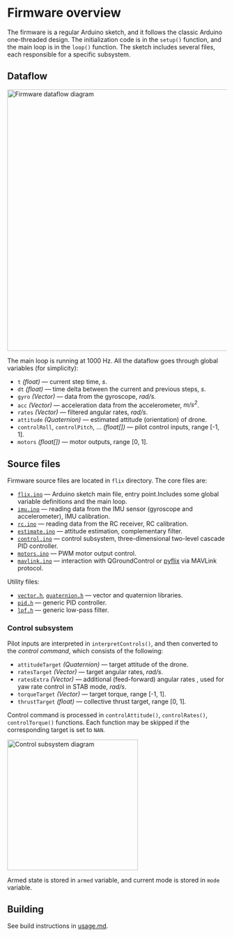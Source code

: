 # Firmware overview

The firmware is a regular Arduino sketch, and it follows the classic Arduino one-threaded design. The initialization code is in the `setup()` function, and the main loop is in the `loop()` function. The sketch includes several files, each responsible for a specific subsystem.

## Dataflow

<img src="img/dataflow.svg" width=600 alt="Firmware dataflow diagram">

The main loop is running at 1000 Hz. All the dataflow goes through global variables (for simplicity):

* `t` *(float)* — current step time, *s*.
* `dt` *(float)* — time delta between the current and previous steps, *s*.
* `gyro` *(Vector)* — data from the gyroscope, *rad/s*.
* `acc` *(Vector)* — acceleration data from the accelerometer, *m/s<sup>2</sup>*.
* `rates` *(Vector)* — filtered angular rates, *rad/s*.
* `attitude` *(Quaternion)* — estimated attitude (orientation) of drone.
* `controlRoll`, `controlPitch`, ... *(float[])* — pilot control inputs, range [-1, 1].
* `motors` *(float[])* — motor outputs, range [0, 1].

## Source files

Firmware source files are located in `flix` directory. The core files are:

* [`flix.ino`](../flix/flix.ino) — Arduino sketch main file, entry point.Includes some global variable definitions and the main loop.
* [`imu.ino`](../flix/imu.ino) — reading data from the IMU sensor (gyroscope and accelerometer), IMU calibration.
* [`rc.ino`](../flix/rc.ino) — reading data from the RC receiver, RC calibration.
* [`estimate.ino`](../flix/estimate.ino) — attitude estimation, complementary filter.
* [`control.ino`](../flix/control.ino) — control subsystem, three-dimensional two-level cascade PID controller.
* [`motors.ino`](../flix/motors.ino) — PWM motor output control.
* [`mavlink.ino`](../flix/mavlink.ino) — interaction with QGroundControl or [pyflix](../tools/pyflix) via MAVLink protocol.

Utility files:

* [`vector.h`](../flix/vector.h), [`quaternion.h`](../flix/quaternion.h) — vector and quaternion libraries.
* [`pid.h`](../flix/pid.h) — generic PID controller.
* [`lpf.h`](../flix/lpf.h) — generic low-pass filter.

### Control subsystem

Pilot inputs are interpreted in `interpretControls()`, and then converted to the *control command*, which consists of the following:

* `attitudeTarget` *(Quaternion)* — target attitude of the drone.
* `ratesTarget` *(Vector)* — target angular rates, *rad/s*.
* `ratesExtra` *(Vector)* — additional (feed-forward) angular rates , used for yaw rate control in STAB mode, *rad/s*.
* `torqueTarget` *(Vector)* — target torque, range [-1, 1].
* `thrustTarget` *(float)* — collective thrust target, range [0, 1].

Control command is processed in `controlAttitude()`, `controlRates()`, `controlTorque()` functions. Each function may be skipped if the corresponding target is set to `NAN`.

<img src="img/control.svg" width=300 alt="Control subsystem diagram">

Armed state is stored in `armed` variable, and current mode is stored in `mode` variable.

## Building

See build instructions in [usage.md](usage.md).

